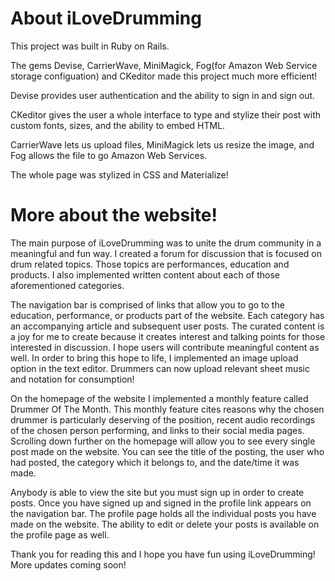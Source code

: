 # About iLoveDrumming

This project was built in Ruby on Rails. 

The gems Devise, CarrierWave, MiniMagick, Fog(for Amazon Web Service storage configuation) and CKeditor made this project much more efficient!

Devise provides user authentication and the ability to sign in and sign out.

CKeditor gives the user a whole interface to type and stylize their post with custom fonts, sizes, and the ability to embed HTML.

CarrierWave lets us upload files, MiniMagick lets us resize the image, and Fog allows the file to go Amazon Web Services. 



The whole page was stylized in CSS and Materialize!

# More about the website!

The main purpose of iLoveDrumming was to unite the drum community in a meaningful and fun way. I created a forum for discussion that is focused on drum related topics. Those topics are performances, education and products. I also implemented written content about each of those aforementioned categories.

The navigation bar is comprised of links that allow you to go to the education, performance, or products part of the website. Each category has an accompanying article and subsequent user posts. The curated content is a joy for me to create because it creates interest and talking points for those interested in discussion. I hope users will contribute meaningful content as well. In order to bring this hope to life, I implemented an image upload option in the text editor. Drummers can now upload relevant sheet music and notation for consumption!

On the homepage of the website I implemented a monthly feature called Drummer Of The Month. This monthly feature cites reasons why the chosen drummer is particularly deserving of the position, recent audio recordings of the chosen person performing, and links to their social media pages. Scrolling down further on the homepage will allow you to see every single post made on the website. You can see the title of the posting, the user who had posted, the category which it belongs to, and the date/time it was made.

Anybody is able to view the site but you must sign up in order to create posts. Once you have signed up and signed in the profile link appears on the navigation bar. The profile page holds all the individual posts you have made on the website. The ability to edit or delete your posts is available on the profile page as well.

Thank you for reading this and I hope you have fun using iLoveDrumming! More updates coming soon!

